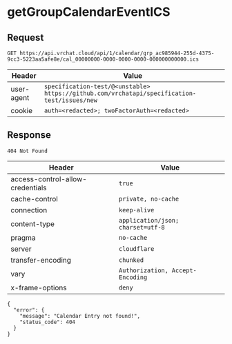 # getGroupCalendarEventICS

## Request
`GET https://api.vrchat.cloud/api/1/calendar/grp_ac985944-255d-4375-9cc3-5223aa5afe8e/cal_00000000-0000-0000-0000-000000000000.ics`

| Header | Value |
| ------ | ----- |
| user-agent | `specification-test/@<unstable> https://github.com/vrchatapi/specification-test/issues/new` |
| cookie | `auth=<redacted>; twoFactorAuth=<redacted>` |


## Response
`404 Not Found`

| Header | Value |
| ------ | ----- |
| access-control-allow-credentials | `true` |
| cache-control | `private, no-cache` |
| connection | `keep-alive` |
| content-type | `application/json; charset=utf-8` |
| pragma | `no-cache` |
| server | `cloudflare` |
| transfer-encoding | `chunked` |
| vary | `Authorization, Accept-Encoding` |
| x-frame-options | `deny` |

```jsonc
{
  "error": {
    "message": "Calendar Entry not foundǃ",
    "status_code": 404
  }
}
```
